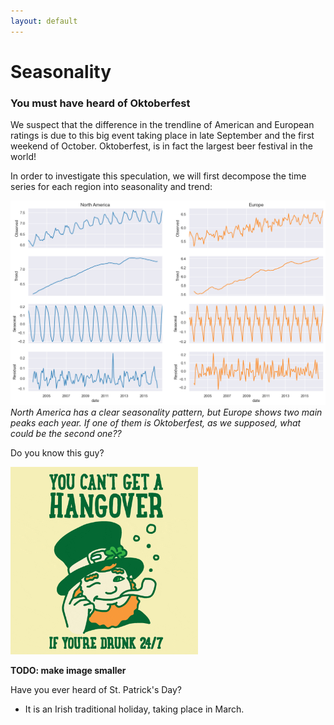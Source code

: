 ```yaml
---
layout: default
---
```


# Seasonality

### You must have heard of Oktoberfest

We suspect that the difference in the trendline of American and European ratings is due to this big event taking place in late September and the first weekend of October. Oktoberfest, is in fact the largest beer festival in the world!

In order to investigate this speculation, we will first decompose the time series for each region into seasonality and trend:

![Seasonality NA vs EU](./plots/seasonality_na_vs_eu.png)
_North America has a clear seasonality pattern, but Europe shows two main peaks each year. If one of them is Oktoberfest, as we supposed, what could be the second one??_

Do you know this guy?
<br/>

<img src="./gifs/stpatrick.gif" width=300px height=300px alt="St. Patrick">


**TODO: make image smaller**

Have you ever heard of St. Patrick's Day?

- It is an Irish traditional holiday, taking place in March.

